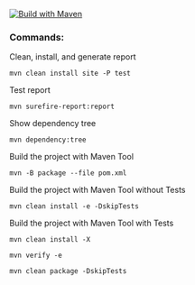 [![Build with Maven](https://github.com/Fat-Frumos/Reddit/actions/workflows/REST-API.yml/badge.svg)](https://github.com/Fat-Frumos/Reddit/actions/workflows/REST-API.yml)

### Commands:

Clean, install, and generate report

`mvn clean install site -P test`

Test report

`mvn surefire-report:report`

Show dependency tree

`mvn dependency:tree`

Build the project with Maven Tool

`mvn -B package --file pom.xml`

Build the project with Maven Tool without Tests

`mvn clean install -e -DskipTests`

Build the project with Maven Tool with Tests

`mvn clean install -X`

`mvn verify -e`

`mvn clean package -DskipTests`

